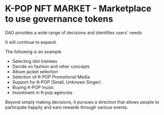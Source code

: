 # K-POP NFT MARKET - Marketplace to use governance tokens

DAO provides a wide range of decisions and identifies users' needs

It will continue to expand.

&#x20;

The following is an example

* Selecting idol trainees
* Decide on fashion and other concepts
* Album jacket selection
* Selection of K-POP Promotional Media
* Support for K-POP (Small, Unknown Singer)
* Buying K-POP music
* Investment in K-pop agencies

Beyond simply making decisions, it pursues a direction that allows people to participate happily and earn rewards through various events.

&#x20;

